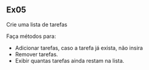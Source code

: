 ## Ex05

Crie uma lista de tarefas

Faça métodos para:
* Adicionar tarefas, caso a tarefa já exista, não insira
* Remover tarefas.
* Exibir quantas tarefas ainda restam na lista.
